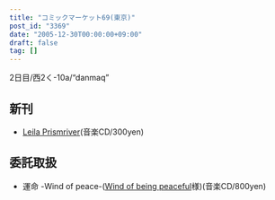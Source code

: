 ```yaml
---
title: "コミックマーケット69(東京)"
post_id: "3369"
date: "2005-12-30T00:00:00+09:00"
draft: false
tag: []
---
```



2日目/西2く-10a/“danmaq”

## 新刊



  * [Leila Prismriver](/!/leila/)(音楽CD/300yen)
## 委託取扱



  * 運命 -Wind of peace-([Wind of being peaceful](http://wpor-ram.info/)様)(音楽CD/800yen)
